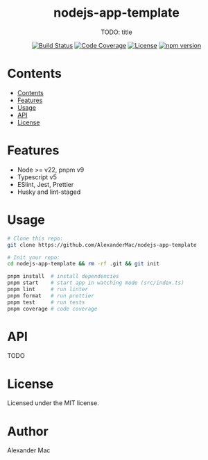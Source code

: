 <div align="center">
  <h1>nodejs-app-template</h1>
  <p>TODO: title</p>
  <p>
    <a href="https://github.com/alexandermac/nodejs-app-template/actions/workflows/ci.yml?query=branch%3Amaster"><img src="https://github.com/alexandermac/nodejs-app-template/actions/workflows/ci.yml/badge.svg" alt="Build Status"></a>
    <a href="https://codecov.io/gh/AlexanderMac/nodejs-app-template"><img src="https://codecov.io/gh/AlexanderMac/nodejs-app-template/branch/master/graph/badge.svg" alt="Code Coverage"></a>
    <a href="LICENSE"><img src="https://img.shields.io/github/license/alexandermac/nodejs-app-template.svg" alt="License"></a>
    <a href="https://badge.fury.io/js/nodejs-app-template"><img src="https://badge.fury.io/js/nodejs-app-template.svg" alt="npm version"></a>
  </p>
</div>

# Contents
- [Contents](#contents)
- [Features](#features)
- [Usage](#usage)
- [API](#api)
- [License](#license)

# Features
- Node >= v22, pnpm v9
- Typescript v5
- ESlint, Jest, Prettier
- Husky and lint-staged

# Usage
```sh
# Clone this repo:
git clone https://github.com/AlexanderMac/nodejs-app-template

# Init your repo:
cd nodejs-app-template && rm -rf .git && git init

pnpm install  # install dependencies
pnpm start    # start app in watching mode (src/index.ts)
pnpm lint     # run linter
pnpm format   # run prettier
pnpm test     # run tests
pnpm coverage # code coverage
```

# API
TODO

# License
Licensed under the MIT license.

# Author
Alexander Mac
